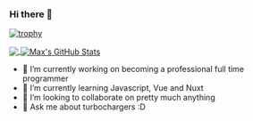 ### Hi there 👋

[![trophy](https://github-profile-trophy.vercel.app/?username=3ng7n33r)](https://github.com/ryo-ma/github-profile-trophy)

<a href="https://github.com/3ng7n33r/3ng7n33r">
  <img align="center" src="https://github-readme-stats.vercel.app/api/top-langs/?username=3ng7n33r&hide=java,html&title_color=ffffff&text_color=c9cacc&icon_color=2bbc8a&bg_color=1d1f21" />
</a>
<a href="https://github.com/3ng7n33r/3ng7n33r">
  <img align="center" src="https://github-readme-stats.vercel.app/api?username=3ng7n33r&show_icons=true&line_height=27&count_private=true&title_color=ffffff&text_color=c9cacc&icon_color=2bbc8a&bg_color=1d1f21" alt="Max's GitHub Stats" />
</a>

- 🔭 I’m currently working on becoming a professional full time programmer
- 🌱 I’m currently learning Javascript, Vue and Nuxt
- 👯 I’m looking to collaborate on pretty much anything
- 💬 Ask me about turbochargers :D 
